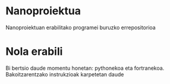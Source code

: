 # Nanoproiektua
Nanoproiektuan erabilitako programei buruzko errepositorioa

# Nola erabili
Bi bertsio daude momentu honetan: pythonekoa eta fortranekoa. Bakoitzarentzako instrukzioak karpetetan daude
